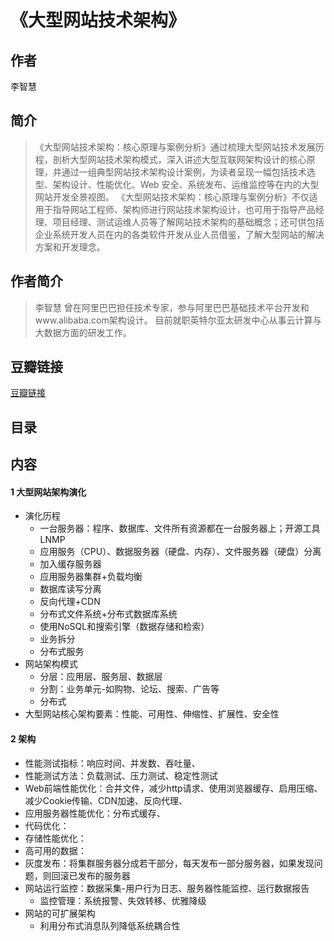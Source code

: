 《大型网站技术架构》
=======================

## 作者
  李智慧   
  
## 简介
> 《大型网站技术架构：核心原理与案例分析》通过梳理大型网站技术发展历程，剖析大型网站技术架构模式，深入讲述大型互联网架构设计的核心原理，并通过一组典型网站技术架构设计案例，为读者呈现一幅包括技术选型、架构设计、性能优化、Web 安全、系统发布、运维监控等在内的大型网站开发全景视图。
《大型网站技术架构：核心原理与案例分析》不仅适用于指导网站工程师、架构师进行网站技术架构设计，也可用于指导产品经理、项目经理、测试运维人员等了解网站技术架构的基础概念；还可供包括企业系统开发人员在内的各类软件开发从业人员借鉴，了解大型网站的解决方案和开发理念。

## 作者简介
> 李智慧
曾在阿里巴巴担任技术专家，参与阿里巴巴基础技术平台开发和www.alibaba.com架构设计。
目前就职英特尔亚太研发中心从事云计算与大数据方面的研发工作。

## 豆瓣链接
[豆瓣链接](https://book.douban.com/subject/25723658/)

## 目录

## 内容

#### 1 大型网站架构演化
* 演化历程
  - 一台服务器：程序、数据库、文件所有资源都在一台服务器上；开源工具LNMP
  - 应用服务（CPU）、数据服务器（硬盘、内存）、文件服务器（硬盘）分离
  - 加入缓存服务器
  - 应用服务器集群+负载均衡
  - 数据库读写分离
  - 反向代理+CDN
  - 分布式文件系统+分布式数据库系统
  - 使用NoSQL和搜索引擎（数据存储和检索） 
  - 业务拆分
  - 分布式服务
* 网站架构模式
  - 分层：应用层、服务层、数据层
  - 分割：业务单元-如购物、论坛、搜索、广告等
  - 分布式
* 大型网站核心架构要素：性能、可用性、伸缩性、扩展性、安全性

#### 2 架构
* 性能测试指标：响应时间、并发数、吞吐量、
* 性能测试方法：负载测试、压力测试、稳定性测试
* Web前端性能优化：合并文件，减少http请求、使用浏览器缓存、启用压缩、减少Cookie传输、CDN加速、反向代理、
* 应用服务器性能优化：分布式缓存、
* 代码优化：
* 存储性能优化：
* 高可用的数据：
* 灰度发布：将集群服务器分成若干部分，每天发布一部分服务器，如果发现问题，则回滚已发布的服务器
* 网站运行监控：数据采集-用户行为日志、服务器性能监控、运行数据报告
  - 监控管理：系统报警、失效转移、优雅降级 
* 网站的可扩展架构
  - 利用分布式消息队列降低系统耦合性
